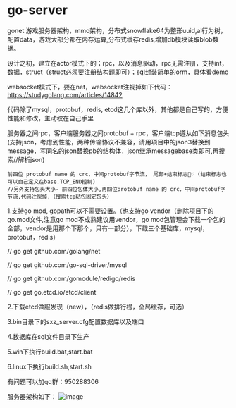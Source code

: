 # go-server
gonet 游戏服务器架构，mmo架构，分布式snowflake64为整形uuid,ai行为树，配置data，游戏大部分都在内存运算,分布式缓存redis,增加db模块读取blob数据。

设计之初，建立在actor模式下的；rpc，以及消息驱动，rpc无需注册，支持int，数据，struct（struct必须要注册结构题即可）；sql封装简单的orm，具体看demo

websocket模式下，要在net，websocket注视掉如下代码：https://studygolang.com/articles/14842

代码除了mysql，protobuf，redis, etcd这几个库以外，其他都是自己写的，方便性能和修改，主动权在自己手里

服务器之间rpc，客户端服务器之间protobuf + rpc，客户端tcp遵从如下消息包头(支持json，考虑到性能，两种传输协议不兼容，请用项目中的json3替换到message，写同名的json替换pb的结构体，json继承messagebase类即可,再搜索//解析json)

    前四位 protobuf name 的 crc，中间protobuf字节流， 尾部+结束标志💞♡ (结束标志也可以自己定义在base.TCP_END控制)
    //另外支持包头大小- 前四位包体大小,再四位protobuf name 的 crc，中间protobuf字节流,代码注视掉,（搜索tcp粘包固定包头）

1.支持go mod, gopath可以不需要设置。（也支持go vendor（删除项目下的go.mod文件,注意go mod不成熟建议用vendor，go mod包管理会下载一个包的全部，vendor是用那个下那个，只有一部分），下载三个基础库，mysql，protobuf，redis）

// go get github.com/golang/net

// go get github.com/go-sql-driver/mysql

// go get github.com/gomodule/redigo/redis

// go get go.etcd.io/etcd/client

2.下载etcd做服发现（new），（redis做排行榜，全局缓存，可选）

3.bin目录下的sxz_server.cfg配置数据库以及端口

4.数据库在sql文件目录下生产

5.win下执行build.bat,start.bat

6.linux下执行build.sh,start.sh

有问题可以加qq群：950288306


服务器架构如下：
![image](https://github.com/bobohume/go-server/blob/master/框架.jpg)
